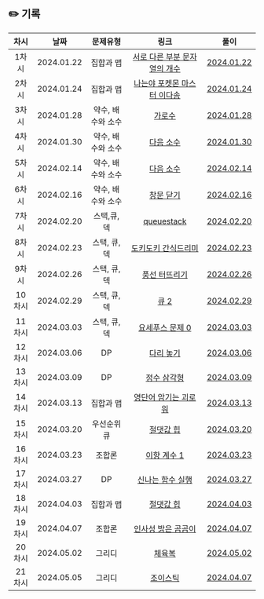 ## ✏️ 기록   

| 차시 |    날짜    | 문제유형 | 링크 | 풀이 |
|:----:|:---------:|:----:|:-----:|:----:|
| 1차시 | 2024.01.22 |  집합과 맵  |  <a href="https://www.acmicpc.net/problem/11478">서로 다른 부분 문자열의 개수</a>  | <a href="https://github.com/AlgoLeadMe/AlgoLeadMe-6/pull/9">2024.01.22</a> |
| 2차시 | 2024.01.24 |  집합과 맵  |  <a href="https://www.acmicpc.net/problem/1620">나는야 포켓몬 마스터 이다솜</a>  | <a href="https://github.com/AlgoLeadMe/AlgoLeadMe-6/pull/12">2024.01.24</a> |
| 3차시 | 2024.01.28 |  약수, 배수와 소수 |  <a href="https://www.acmicpc.net/problem/2485">가로수</a>  | <a href="https://github.com/AlgoLeadMe/AlgoLeadMe-6/pull/16">2024.01.28</a> |
| 4차시 | 2024.01.30 |  약수, 배수와 소수 |  <a href="https://www.acmicpc.net/problem/4134">다음 소수</a>  | <a href="https://github.com/AlgoLeadMe/AlgoLeadMe-6/pull/18">2024.01.30</a> |
| 5차시 | 2024.02.14 |  약수, 배수와 소수 |  <a href="https://www.acmicpc.net/problem/17103">다음 소수</a>  | <a href="https://github.com/AlgoLeadMe/AlgoLeadMe-6/pull/27">2024.02.14</a> |
| 6차시 | 2024.02.16 |  약수, 배수와 소수 |  <a href="https://www.acmicpc.net/problem/13909">창문 닫기</a>  | <a href="https://github.com/AlgoLeadMe/AlgoLeadMe-6/pull/31">2024.02.16</a> |
| 7차시 | 2024.02.20 |  스택,큐,덱 |  <a href="https://www.acmicpc.net/problem/24511">queuestack</a>  | <a href="https://github.com/AlgoLeadMe/AlgoLeadMe-6/pull/34">2024.02.20</a> |
| 8차시 | 2024.02.23 |  스택, 큐, 덱 |  <a href="https://www.acmicpc.net/problem/12789">도키도키 간식드리미</a>  | <a href="https://github.com/AlgoLeadMe/AlgoLeadMe-6/pull/36">2024.02.23</a> |
| 9차시 | 2024.02.26 |  스택, 큐, 덱 |  <a href="https://www.acmicpc.net/problem/2346">풍선 터뜨리기</a>  | <a href="https://github.com/AlgoLeadMe/AlgoLeadMe-6/pull/42">2024.02.26</a> |
| 10차시 | 2024.02.29 |  스택, 큐, 덱 |  <a href="https://www.acmicpc.net/problem/18258">큐 2</a>  | <a href="https://github.com/AlgoLeadMe/AlgoLeadMe-6/pull/44">2024.02.29</a> |
| 11차시 | 2024.03.03 |  스택, 큐, 덱 |  <a href="https://www.acmicpc.net/problem/11866">요세푸스 문제 0</a>  | <a href="https://github.com/AlgoLeadMe/AlgoLeadMe-6/pull/47">2024.03.03</a> |
| 12차시 | 2024.03.06 | DP |  <a href="https://www.acmicpc.net/problem/1010">다리 놓기</a>  | <a href="https://github.com/AlgoLeadMe/AlgoLeadMe-6/pull/51">2024.03.06</a> |
| 13차시 | 2024.03.09 | DP |  <a href="https://www.acmicpc.net/problem/1932">정수 삼각형</a>  | <a href="https://github.com/AlgoLeadMe/AlgoLeadMe-6/pull/54">2024.03.09</a> |
| 14차시 | 2024.03.13 | 집합과 맵 |  <a href="https://www.acmicpc.net/problem/20920">영단어 암기는 괴로워</a>  | <a href="https://github.com/AlgoLeadMe/AlgoLeadMe-6/pull/59">2024.03.13</a> |
| 15차시 | 2024.03.20 | 우선순위 큐 |  <a href="https://www.acmicpc.net/problem/11286">절댓값 힙</a>  | <a href="https://github.com/AlgoLeadMe/AlgoLeadMe-6/pull/63">2024.03.20</a> |
| 16차시 | 2024.03.23 | 조합론 |  <a href="https://www.acmicpc.net/problem/11050">이항 계수 1 </a>  | <a href="https://github.com/AlgoLeadMe/AlgoLeadMe-6/pull/65">2024.03.23</a> |
| 17차시 | 2024.03.27 | DP |  <a href="https://www.acmicpc.net/problem/9184">신나는 함수 실행</a>  | <a href="https://github.com/AlgoLeadMe/AlgoLeadMe-6/pull/68">2024.03.27</a> |
| 18차시 | 2024.04.03 | 집합과 맵 |  <a href="https://www.acmicpc.net/problem/26069">절댓값 힙</a>  | <a href="https://github.com/AlgoLeadMe/AlgoLeadMe-6/pull/73">2024.04.03</a> |
| 19차시 | 2024.04.07 | 조합론 |  <a href="https://www.acmicpc.net/problem/25192">인사성 밝은 곰곰이</a>  | <a href="https://github.com/AlgoLeadMe/AlgoLeadMe-6/pull/76">2024.04.07</a> |
| 20차시 | 2024.05.02 | 그리디 |  <a href="https://school.programmers.co.kr/learn/courses/30/lessons/42862?itm_content=course14743">체육복</a>  | <a href="">2024.05.02</a> |
| 21차시 | 2024.05.05 | 그리디 |  <a href="https://school.programmers.co.kr/learn/courses/30/lessons/42860">조이스틱</a>  | <a href="">2024.04.07</a> |

